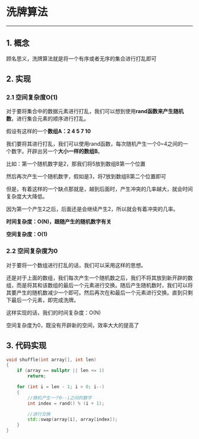# 洗牌算法

-------------

## 1. 概念

顾名思义，洗牌算法就是将一个有序或者无序的集合进行打乱即可

## 2. 实现

### 2.1 空间复杂度O(1)

对于要将集合中的数据元素进行打乱，我们可以想到使用**rand函数来产生随机数**，进行集合元素的顺序进行打乱。

假设有这样的一个**数组A：2	4	5	7	10**

我们要将其进行打乱，我们可以使用rand函数，每次随机产生一个0~4之间的一个数字。开辟出另一个**大小一样的数组B**。

比如：第一个随机数字是2，那我们将5放到数组B第一个位置

然后再次产生一个随机数字，假如是3，将7放到数组B第二个位置即可

但是，有着这样的一个缺点那就是，越到后面时，产生冲突的几率越大，就会时间复杂度大大降低。

因为第一个产生2之后，后面还是会继续产生2，所以就会有着冲突的几率。

**时间复杂度：O(N)，跟随产生的随机数字有关**

**空间复杂度：O(1)**

### 2.2 空间复杂度为0

对于要将一个数组进行打乱的话，我们可以采用这样的思想。

还是对于上面的数组，我们每次产生一个随机数之后，我们不将其放到新开辟的数组，而是将其和该数组的最后一个元素进行交换。随后产生随机数时，我们可以将其要产生的随机数减少一个即可。然后再次在和最后一个元素进行交换。直到只剩下最后一个元素，即完成洗牌。

这样实现的话，我们的时间复杂度：O(N)

空间复杂度为0，既没有开辟新的空间，效率大大的提高了

## 3. 代码实现

``` C++
void shuffle(int array[], int len)
{
	if (array == nullptr || len <= 1)
		return;

	for (int i = len - 1; i > 0; i--)
	{
		//随机产生一个0--i之间的数字
		int index = rand() % (i + 1);

		//进行交换
		std::swap(array[i], array[index]);
	}
}
```





